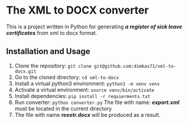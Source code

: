 # The XML to DOCX converter

This is a project written in Python for generating ***a register of sick leave certificates*** from xml to docx format.

## Installation and Usage

1. Clone the repository: ```git clone git@github.com:dimkas71/xml-to-docx.git```
2. Go to the cloned directory: ```cd xml-to-docx```
3. Install a virtual python3 environment: ```python3 -m venv venv```
4. Activate a virtual environment: ```source venv/bin/activate```
5. Install dependencies: ```pip install -r requierments.txt```
6. Run converter: ```python converter.py``` The file with name: ***export.xml*** must be located in the current directory
7. The file with name ***reestr.docx*** will be produced as a result.


